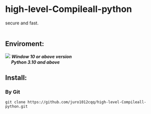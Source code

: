 # high-level-Compileall-python
secure and fast.
<br/>
<br/>
## Enviroment:
![](12x12=https://cdn-icons-png.flaticon.com/512/732/732076.png) ***Window 10 or above version***  
<image src="https://cdn-icons-png.flaticon.com/512/1822/1822920.png" width='15px' height="15px"/> ***Python 3.10 and above***
<br/>
## Install:
### By Git <image src="https://cdn-icons-png.flaticon.com/512/1051/1051275.png" width='15px' height="15px"/> 
```
git clone https://github.com/juro1012cqq/high-level-Compileall-python.git
```
